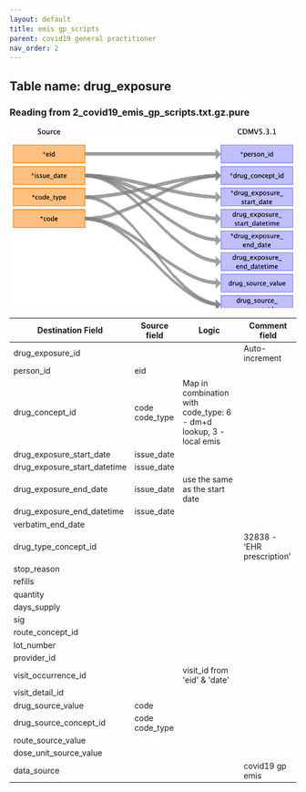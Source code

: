 ```yaml
---
layout: default
title: emis gp_scripts
parent: covid19 general practitioner
nav_order: 2
---
```


## Table name: drug_exposure

### Reading from 2_covid19_emis_gp_scripts.txt.gz.pure

![](md_files/image7.png)

| Destination Field | Source field | Logic | Comment field |
| --- | --- | --- | --- |
| drug_exposure_id |  |  | Auto-increment |
| person_id | eid |  |  |
| drug_concept_id | code<br>code_type | Map in combination with code_type: 6 - dm+d lookup, 3 - local emis |  |
| drug_exposure_start_date | issue_date |  |  |
| drug_exposure_start_datetime | issue_date |  |  |
| drug_exposure_end_date | issue_date | use the same as the start date |  |
| drug_exposure_end_datetime | issue_date |  |  |
| verbatim_end_date |  |  |  |
| drug_type_concept_id |  |  | 32838 - ‘EHR prescription’ |
| stop_reason |  |  |  |
| refills |  |  |  |
| quantity |  |  |  |
| days_supply |  |  |  |
| sig |  |  |  |
| route_concept_id |  |  |  |
| lot_number |  |  |  |
| provider_id |  |  |  |
| visit_occurrence_id |  | visit_id from 'eid' & 'date' |  |
| visit_detail_id |  |  |  |
| drug_source_value | code |  |  |
| drug_source_concept_id | code<br>code_type |  |  |
| route_source_value |  |  |  |
| dose_unit_source_value |  |  |  |
| data_source |  |  | covid19 gp emis |